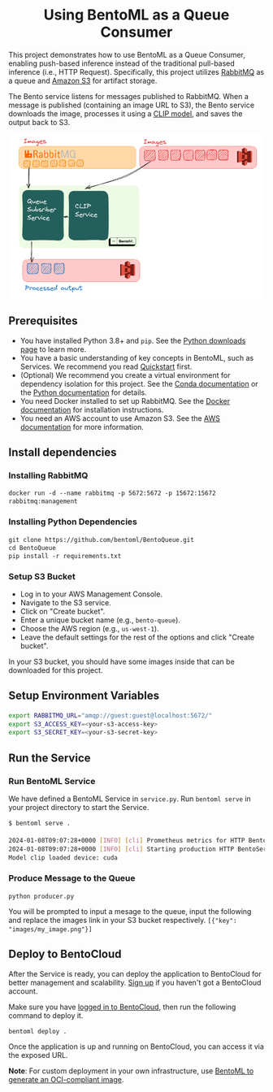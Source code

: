 <div align="center">
    <h1 align="center">Using BentoML as a Queue Consumer</h1>
</div>

This project demonstrates how to use BentoML as a Queue Consumer, enabling push-based inference instead of the traditional pull-based inference (i.e., HTTP Request). Specifically, this project utilizes [RabbitMQ](https://www.rabbitmq.com/) as a queue and [Amazon S3](https://aws.amazon.com/s3/) for artifact storage.

The Bento service listens for messages published to RabbitMQ. When a message is published (containing an image URL to S3), the Bento service downloads the image, processes it using a [CLIP model](https://github.com/openai/CLIP), and saves the output back to S3.

<div align="center">
    <img src="architecture.png" alt="Architecture Diagram" width="600">
</div>


## Prerequisites
- You have installed Python 3.8+ and `pip`. See the [Python downloads page](https://www.python.org/downloads/) to learn more.
- You have a basic understanding of key concepts in BentoML, such as Services. We recommend you read [Quickstart](https://docs.bentoml.com/en/1.2/get-started/quickstart.html) first.
- (Optional) We recommend you create a virtual environment for dependency isolation for this project. See the [Conda documentation](https://conda.io/projects/conda/en/latest/user-guide/tasks/manage-environments.html) or the [Python documentation](https://docs.python.org/3/library/venv.html) for details.
- You need Docker installed to set up RabbitMQ. See the [Docker documentation](https://docs.docker.com/get-docker/) for installation instructions.
- You need an AWS account to use Amazon S3. See the [AWS documentation](https://aws.amazon.com/s3/) for more information.


## Install dependencies

### Installing RabbitMQ
```
docker run -d --name rabbitmq -p 5672:5672 -p 15672:15672 rabbitmq:management
```
### Installing Python Dependencies
```
git clone https://github.com/bentoml/BentoQueue.git
cd BentoQueue
pip install -r requirements.txt
```
### Setup S3 Bucket
- Log in to your AWS Management Console.
- Navigate to the S3 service.
- Click on "Create bucket".
- Enter a unique bucket name (e.g., `bento-queue`).
- Choose the AWS region (e.g., `us-west-1`).
- Leave the default settings for the rest of the options and click "Create bucket".

In your S3 bucket, you should have some images inside that can be downloaded for this project.

## Setup Environment Variables
```bash
export RABBITMQ_URL="amqp://guest:guest@localhost:5672/"
export S3_ACCESS_KEY=<your-s3-access-key>
export S3_SECRET_KEY=<your-s3-secret-key>

```

## Run the Service

### Run BentoML Service
We have defined a BentoML Service in `service.py`. Run `bentoml serve` in your project directory to start the Service.

```bash
$ bentoml serve .

2024-01-08T09:07:28+0000 [INFO] [cli] Prometheus metrics for HTTP BentoServer from "service:CLIPService" can be accessed at http://localhost:3000/metrics.
2024-01-08T09:07:28+0000 [INFO] [cli] Starting production HTTP BentoServer from "service:CLIPService" listening on http://localhost:3000 (Press CTRL+C to quit)
Model clip loaded device: cuda
```

### Produce Message to the Queue
```
python producer.py
```
You will be prompted to input a mesage to the queue, input the following and replace the images link in your S3 bucket respectively.
`[{"key": "images/my_image.png"}]`


## Deploy to BentoCloud

After the Service is ready, you can deploy the application to BentoCloud for better management and scalability. [Sign up](https://www.bentoml.com/) if you haven't got a BentoCloud account.

Make sure you have [logged in to BentoCloud](https://docs.bentoml.com/en/latest/bentocloud/how-tos/manage-access-token.html), then run the following command to deploy it.

```bash
bentoml deploy .
```

Once the application is up and running on BentoCloud, you can access it via the exposed URL.

**Note**: For custom deployment in your own infrastructure, use [BentoML to generate an OCI-compliant image](https://docs.bentoml.com/en/latest/guides/containerization.html).

